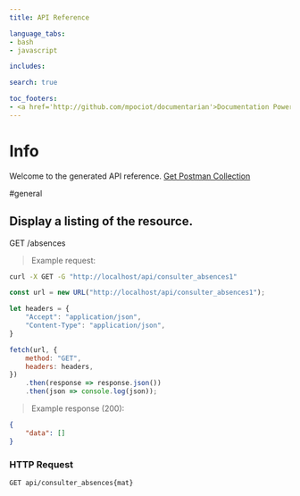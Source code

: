 ```yaml
---
title: API Reference

language_tabs:
- bash
- javascript

includes:

search: true

toc_footers:
- <a href='http://github.com/mpociot/documentarian'>Documentation Powered by Documentarian</a>
---
```

<!-- START_INFO -->
# Info

Welcome to the generated API reference.
[Get Postman Collection](http://localhost/docs/collection.json)

<!-- END_INFO -->

#general


<!-- START_e87acdb4ab9c38a855ac6f7239213c82 -->
## Display a listing of the resource.

GET /absences

> Example request:

```bash
curl -X GET -G "http://localhost/api/consulter_absences1" 
```

```javascript
const url = new URL("http://localhost/api/consulter_absences1");

let headers = {
    "Accept": "application/json",
    "Content-Type": "application/json",
}

fetch(url, {
    method: "GET",
    headers: headers,
})
    .then(response => response.json())
    .then(json => console.log(json));
```


> Example response (200):

```json
{
    "data": []
}
```

### HTTP Request
`GET api/consulter_absences{mat}`


<!-- END_e87acdb4ab9c38a855ac6f7239213c82 -->


